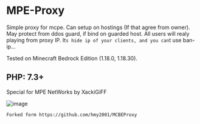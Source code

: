 # MPE-Proxy
Simple proxy for mcpe. Can setup on hostings (If that agree from owner). May protect from ddos guard, if bind on guarded host.
All users will realy playing from proxy IP. It`s hide ip of your clients, and you can`t use ban-ip...

Tested on Minecraft Bedrock Edition (1.18.0, 1.18.30).

## PHP: 7.3+

Special for MPE NetWorks by XackiGiFF

![image](https://user-images.githubusercontent.com/29034010/206567147-b7c74394-c3d3-4b46-8367-30db74d1c9e7.png)


```
Forked form https://github.com/hmy2001/MCBEProxy
```
